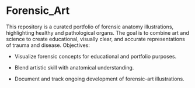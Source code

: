 # Forensic_Art
This repository is a curated portfolio of forensic anatomy illustrations, highlighting healthy and pathological organs. The goal is to combine art and science to create educational, visually clear, and accurate representations of trauma and disease.
Objectives:

- Visualize forensic concepts for educational and portfolio purposes.

- Blend artistic skill with anatomical understanding.

- Document and track ongoing development of forensic-art illustrations.
